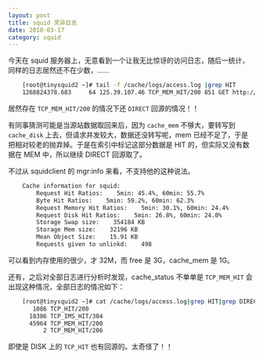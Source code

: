 ```yaml
---
layout: post
title: squid 灵异日志
date: 2010-03-17
category: squid
---
```


今天在 squid 服务器上，无意看到一个让我无比惊讶的访问日志，随后一统计，同样的日志居然还不在少数，……

```bash
    [root@tinysquid2 ~]# tail -f /cache/logs/access.log |grep HIT
    1268824378.683     64 125.39.107.46 TCP_MEM_HIT/200 851 GET http://www.114.com.cn/style/css/jquery.autocomplete.css - DIRECT/117.25.130.146 text/css "http://www.114.com.cn/gindex.html" "Mozilla/4.0 (compatible; MSIE 6.0; Windows NT 5.1; QQPinyin 686; SV1; 360SE)"
```

居然存在 `TCP_MEM_HIT/200` 的情况下还 `DIRECT` 回源的情况！！

有同事猜测可能是当源站数据取回来后，因为 `cache_mem` 不够大，要转写到 `cache_disk` 上去，但请求并发较大，数据还没转写呢，mem 已经不足了，于是把相对较老的抛弃掉。于是在索引中标记这部分数据是 HIT 的，但实际又没有数据在 MEM 中，所以继续 DIRECT 回源取了。

不过从 squidclient 的 mgr:info 来看，不支持他的这种说法。

```bash
    Cache information for squid:
        Request Hit Ratios:    5min: 45.4%, 60min: 55.7%
        Byte Hit Ratios:    5min: 59.2%, 60min: 62.3%
        Request Memory Hit Ratios:    5min: 30.1%, 60min: 24.4%
        Request Disk Hit Ratios:    5min: 26.8%, 60min: 24.0%
        Storage Swap size:    354184 KB
        Storage Mem size:    32196 KB
        Mean Object Size:    15.91 KB
        Requests given to unlinkd:    498
```

可以看到内存使用的很少，才 32M，而 free 是 3G，cache\_mem 是 1G。

还有，之后对全部日志进行分析时发现，cache\_status 不单单是 `TCP_MEM_HIT` 会出现这种情况，全部日志的情况如下：

```bash
    [root@tinysquid2 ~]# cat /cache/logs/access.log|grep HIT|grep DIRECT|grep -v REFRESH|awk '{print $4}'|sort|uniq -c
       1086 TCP_HIT/200
      18386 TCP_IMS_HIT/304
      45964 TCP_MEM_HIT/200
          2 TCP_MEM_HIT/206
```

即使是 DISK 上的 `TCP_HIT` 也有回源的。太奇怪了！！

